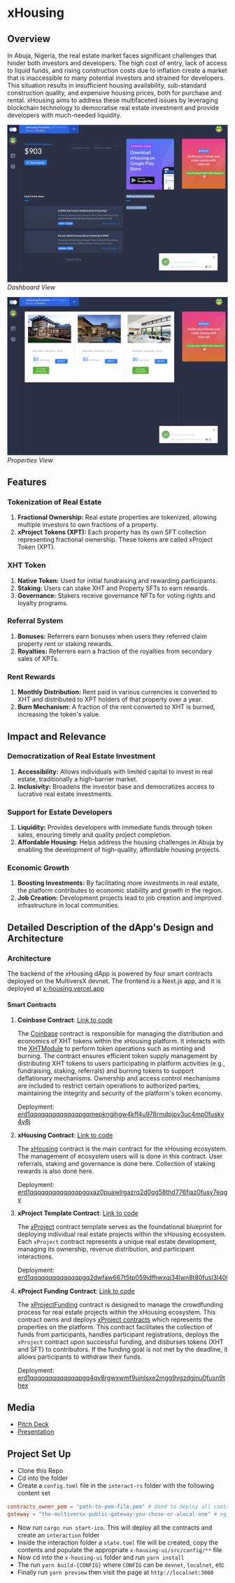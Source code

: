 # xHousing

## Overview

In Abuja, Nigeria, the real estate market faces significant challenges that hinder both investors and developers. The high cost of entry, lack of access to liquid funds, and rising construction costs due to inflation create a market that is inaccessible to many potential investors and strained for developers. This situation results in insufficient housing availability, sub-standard construction quality, and expensive housing prices, both for purchase and rental. xHousing aims to address these multifaceted issues by leveraging blockchain technology to democratise real estate investment and provide developers with much-needed liquidity.

![Dashboard View](dashboard.png)
_Dashboard View_

![Properties View](properties.png)
_Properties View_

## Features

### Tokenization of Real Estate
1. **Fractional Ownership:** Real estate properties are tokenized, allowing multiple investors to own fractions of a property.
2. **xProject Tokens (XPT):** Each property has its own SFT collection representing fractional ownership. These tokens are called xProject Token (XPT).

### XHT Token
1. **Native Token:** Used for initial fundraising and rewarding participants.
1. **Staking**: Users can stake XHT and Property SFTs to earn rewards.
1. **Governance:** Stakers receive governance NFTs for voting rights and loyalty programs.

### Referral System
1. **Bonuses:** Referrers earn bonuses when users they referred claim property rent or staking rewards.
1. **Royalties:** Referrers earn a fraction of the royalties from secondary sales of XPTs.

### Rent Rewards
1. **Monthly Distribution:** Rent paid in various currencies is converted to XHT and distributed to XPT holders of that property over a year.
1. **Burn Mechanism:** A fraction of the rent converted to XHT is burned, increasing the token's value.

## Impact and Relevance

### Democratization of Real Estate Investment
1. **Accessibility:** Allows individuals with limited capital to invest in real estate, traditionally a high-barrier market.
1. **Inclusivity:** Broadens the investor base and democratizes access to lucrative real estate investments.

### Support for Estate Developers
1. **Liquidity:** Provides developers with immediate funds through token sales, ensuring timely and quality project completion.
1. **Affordable Housing:** Helps address the housing challenges in Abuja by enabling the development of high-quality, affordable housing projects.

### Economic Growth
1. **Boosting Investments:** By facilitating more investments in real estate, the platform contributes to economic stability and growth in the region.
1. **Job Creation:** Development projects lead to job creation and improved infrastructure in local communities.



## Detailed Description of the dApp's Design and Architecture

### Architecture

The backend of the xHousing dApp is powered by four smart contracts deployed on the MultiversX devnet. The frontend is a Next.js app, and it is deployed at [x-housing.vercel.app](https://x-housing.vercel.app)

#### Smart Contracts

1.  **Coinbase Contract**: [Link to code](./contracts/coinbase)

    The [Coinbase](./contracts/coinbase) contract is responsible for managing the distribution and economics of XHT tokens
    within the xHousing platform. It interacts with the [XHTModule](./rust-packages/x-housing-module/) to perform token operations
    such as minting and burning. The contract ensures efficient token supply management by
    distributing XHT tokens to users participating in platform activities (e.g., fundraising,
    staking, referrals) and burning tokens to support deflationary mechanisms. Ownership and
    access control mechanisms are included to restrict certain operations to authorized parties,
    maintaining the integrity and security of the platform's token economy.

    Deployment: [erd1qqqqqqqqqqqqqpgqmepkngjhgw4kff4u976rmdpjpv3uc4mp0fuskv4y8j](https://devnet-explorer.multiversx.com/accounts/erd1qqqqqqqqqqqqqpgqmepkngjhgw4kff4u976rmdpjpv3uc4mp0fuskv4y8j)

2.  **xHousing Contract**: [Link to code](./contracts/x-housing)

    The [xHousing](./contracts/x-housing) contract is the main contract for the xHousing ecosystem. The management of ecosystem users will is done in this contract. User referrals, staking and governance is done here. Collection of staking rewards is also done here.

    Deployment: [erd1qqqqqqqqqqqqqpgqxaz0puawlrgazrq2d0qg58thd776fjaz0fusy7eqgv](https://devnet-explorer.multiversx.com/accounts/erd1qqqqqqqqqqqqqpgqxaz0puawlrgazrq2d0qg58thd776fjaz0fusy7eqgv)

3.  **xProject Template Contract**: [Link to code](./contracts/x-project)

    The [xProject](./contracts/x-project) contract template serves as the foundational blueprint for deploying
    individual real estate projects within the xHousing ecosystem.
    Each `xProject` contract represents a unique real estate development,
    managing its ownership, revenue distribution, and participant interactions.

    Deployment: [erd1qqqqqqqqqqqqqpgq2dwfaw667t5tp059jdfhwxqj34lwn8t80fusl3l40l](https://devnet-explorer.multiversx.com/accounts/erd1qqqqqqqqqqqqqpgq2dwfaw667t5tp059jdfhwxqj34lwn8t80fusl3l40l)

4.  **xProject Funding Contract**: [Link to code](./contracts/x-project-funding)

    The [xProjectFunding](./contracts/x-project-funding) contract is designed to manage the crowdfunding process for real estate projects within the xHousing ecosystem. This contract owns and deploys [xProject contracts](./contracts/x-project) which represents the properties on the platform. This contract facilitates the collection of funds from participants, handles participant registrations, deploys the `xProject` contract upon successful funding, and disburses tokens (XHT and SFT)
    to contributors. If the funding goal is not met by the deadline, it allows participants to withdraw their funds.

    Deployment: [erd1qqqqqqqqqqqqqpgq4qv8rgwxwmf9ujnlsxe2mgg9vgzdgjnu0fusn9thex](https://devnet-explorer.multiversx.com/accounts/erd1qqqqqqqqqqqqqpgq4qv8rgwxwmf9ujnlsxe2mgg9vgzdgjnu0fusn9thex)

## Media

-   [Pitch Deck](Pitch.key)
-   [Presentation](https://youtu.be/-h8h9u_LK2c)

## Project Set Up

-   Clone this Repo
-   Cd into the folder
-   Create a `config.toml` file in the `interact-rs` folder with the following content set

```toml
contracts_owner_pem = "path-to-pem-file.pem" # Used to deploy all contracts
gateway = "the-multiversx-public-gateway-you-chose-or-alocal-one" # eg "https://devnet-gateway.multiversx.com"
```

-   Now run `cargo run start-ico`. This will deploy all the contracts and create an `interaction` folder
-   Inside the interaction folder a `state.toml` file will be created, copy the contents and populate the appropriate `x-housing-ui/src/config/**` file
-   Now cd into the `x-housing-ui` folder and run `yarn install`
-   The run `yarn build-{CONFIG}` where `CONFIG` can be `devnet`, `localnet`, etc
-   Finally run `yarn preview` then visit the page at `http://localnet:3000`
